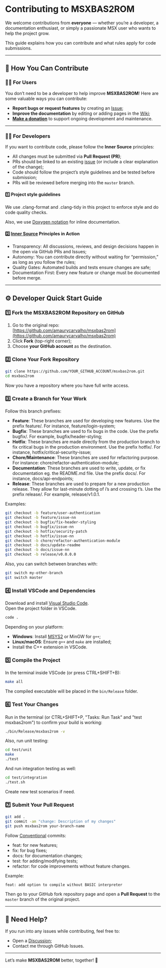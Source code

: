 # Contributing to MSXBAS2ROM

We welcome contributions from **everyone** — whether you’re a developer, a documentation enthusiast, or simply a passionate MSX user who wants to help the project grow.

This guide explains how you can contribute and what rules apply for code submissions.

---

## 📌 How You Can Contribute

### 🧑‍💻 For Users

You don’t need to be a developer to help improve **MSXBAS2ROM**! Here are some valuable ways you can contribute:

- **Report bugs or request features** by creating an [Issue](https://github.com/amaurycarvalho/msxbas2rom/issues);
- **Improve the documentation** by editing or adding pages in the [Wiki](https://github.com/amaurycarvalho/msxbas2rom/wiki);
- **[Make a donation](https://github.com/amaurycarvalho/msxbas2rom/wiki#%EF%B8%8F-support-the-project)** to support ongoing development and maintenance.

---

### 👨‍🔧 For Developers

If you want to contribute code, please follow the **Inner Source** principles:

- All changes must be submitted via **Pull Request (PR)**;
- PRs should be linked to an existing [issue](https://github.com/amaurycarvalho/msxbas2rom/issues) (or include a clear explanation of the change);
- Code should follow the project’s style guidelines and be tested before submission;
- PRs will be reviewed before merging into the `master` branch.

#### 1️⃣ Project style guidelines

We use .clang-format and .clang-tidy in this project to enforce style and do code quality checks.

Also, we use [Doxygen notation](https://en.wikipedia.org/wiki/Doxygen) for inline documentation.

#### 2️⃣ [Inner Source](https://en.wikipedia.org/wiki/Inner_source) Principles in Action

- Transparency: All discussions, reviews, and design decisions happen in the open via GitHub PRs and Issues;
- Autonomy: You can contribute directly without waiting for “permission,” as long as you follow the rules;
- Quality Gates: Automated builds and tests ensure changes are safe;
- Documentation First: Every new feature or change must be documented before merge.

---

## ⚙ Developer Quick Start Guide

### 1️⃣ Fork the MSXBAS2ROM Repository on GitHub

1. Go to the original repo:
   [https://github.com/amaurycarvalho/msxbas2rom](https://github.com/amaurycarvalho/msxbas2rom)
2. Click **Fork** (top-right corner);
3. Choose **your GitHub account** as the destination.

### 2️⃣ Clone Your Fork Repository

```bash
git clone https://github.com/YOUR_GITHUB_ACCOUNT/msxbas2rom.git
cd msxbas2rom
```

Now you have a repository where you have full write access.

### 3️⃣ Create a Branch for Your Work

Follow this branch prefixes:

- **Feature**: These branches are used for developing new features. Use the prefix feature/. For instance, feature/login-system;
- **Bugfix**: These branches are used to fix bugs in the code. Use the prefix bugfix/. For example, bugfix/header-styling;
- **Hotfix**: These branches are made directly from the production branch to fix critical bugs in the production environment. Use the prefix hotfix/. For instance, hotfix/critical-security-issue;
- **Chore/Maintenance**: These branches are used for refactoring purpose. For instance: chore/refactor-authentication-module;
- **Documentation**: These branches are used to write, update, or fix documentation eg. the README.md file. Use the prefix docs/. For instance, docs/api-endpoints;
- **Release**: These branches are used to prepare for a new production release. They allow for last-minute dotting of i’s and crossing t’s. Use the prefix release/. For example, release/v1.0.1.

Examples:

```bash
git checkout -b feature/user-authentication
git checkout -b feature/issue-nn
git checkout -b bugfix/fix-header-styling
git checkout -b bugfix/issue-nn
git checkout -b hotfix/security-patch
git checkout -b hotfix/issue-nn
git checkout -b chore/refactor-authentication-module
git checkout -b docs/update-readme
git checkout -b docs/issue-nn
git checkout -b release/v0.0.0.0
```

Also, you can switch between branches with:

```bash
git switch my-other-branch
git switch master
```

### 4️⃣ Install VSCode and Dependencies

Download and install [Visual Studio Code](https://code.visualstudio.com/).  
Open the project folder in VSCode.

```bash
code .
```

Depending on your platform:

- **Windows**: Install [MSYS2](https://www.msys2.org/) or MinGW for `g++`;
- **Linux/macOS**: Ensure `g++` and `make` are installed;
- Install the C++ extension in VSCode.

### 5️⃣ Compile the Project

In the terminal inside VSCode (or press CTRL+SHIFT+B):

```bash
make all
```

The compiled executable will be placed in the `bin/Release` folder.

### 6️⃣ Test Your Changes

Run in the terminal (or CTRL+SHIFT+P, "Tasks: Run Task" and "test msxbas2rom") to confirm your build is working:

```bash
./bin/Release/msxbas2rom -v
```

Also, run unit testing:

```bash
cd test/unit
make
./test
```

And run integration testing as well:

```bash
cd test/integration
./test.sh
```

Create new test scenarios if need.

### 7️⃣ Submit Your Pull Request

```bash
git add .
git commit -am "change: Description of my changes"
git push msxbas2rom your-branch-name
```

Follow [Conventional](https://www.conventionalcommits.org/) commits:

- feat: for new features;
- fix: for bug fixes;
- docs: for documentation changes;
- test: for adding/modifying tests;
- refactor: for code improvements without feature changes.

Example:

`feat: add option to compile without BASIC interpreter`

Then go to your GitHub fork repository page and open a **Pull Request** to the `master` branch of the original project.

---

## 💬 Need Help?

If you run into any issues while contributing, feel free to:

- Open a [Discussion](https://github.com/amaurycarvalho/msxbas2rom/discussions);
- Contact me through GitHub Issues.

---

Let’s make **MSXBAS2ROM** better, together! 🚀
